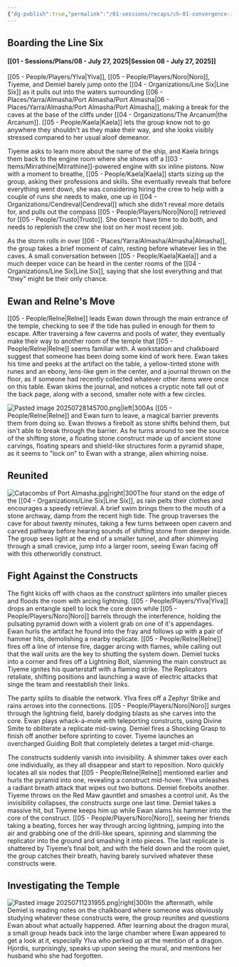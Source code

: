 ```yaml
---
{"dg-publish":true,"permalink":"/01-sessions/recaps/ch-01-convergence-in-port-almasha/"}
---
```


## Boarding the Line Six
#### [[01 - Sessions/Plans/08 - July 27, 2025\|Session 08 - July 27, 2025]]
[[05 - People/Players/Ylva\|Ylva]], [[05 - People/Players/Noro\|Noro]], Tiyeme, and Demiel barely jump onto the [[04 - Organizations/Line Six\|Line Six]] as it pulls out into the waters surrounding [[06 - Places/Yarra/Almasha/Port Almasha/Port Almasha\|06 - Places/Yarra/Almasha/Port Almasha/Port Almasha]], making a break for the caves at the base of the cliffs under [[04 - Organizations/The Arcanum\|the Arcanum]]. [[05 - People/Kaela\|Kaela]] lets the group know not to go anywhere they shouldn't as they make their way, and she looks visibly stressed compared to her usual aloof demeanor.

Tiyeme asks to learn more about the name of the ship, and Kaela brings them back to the engine room where she shows off a [[03 - Items/Mirrathine\|Mirrathine]]-powered engine with six inline pistons. Now with a moment to breathe, [[05 - People/Kaela\|Kaela]] starts sizing up the group, asking their professions and skills. She eventually reveals that before everything went down, she was considering hiring the crew to help with a couple of runs she needs to make, one up in [[04 - Organizations/Cendreval\|Cendreval]] which she didn't reveal more details for, and pulls out the compass [[05 - People/Players/Noro\|Noro]] retrieved for [[05 - People/Trusto\|Trusto]]. She doesn't have time to do both, and needs to replenish the crew she lost on her most recent job. 

As the storm rolls in over [[06 - Places/Yarra/Almasha/Almasha\|Almasha]], the group takes a brief moment of calm, resting before whatever lies in the caves. A small conversation between [[05 - People/Kaela\|Kaela]] and a much deeper voice can be heard in the center rooms of the [[04 - Organizations/Line Six\|Line Six]], saying that she lost everything and that "they" might be their only chance.
## Ewan and Relne's Move
[[05 - People/Relne\|Relne]] leads Ewan down through the main entrance of the temple, checking to see if the tide has pulled in enough for them to escape. After traversing a few caverns and pools of water, they eventually make their way to another room of the temple that [[05 - People/Relne\|Relne]] seems familiar with. A workstation and chalkboard suggest that someone has been doing some kind of work here. Ewan takes his time and peeks at the artifact on the table, a yellow-tinted stone with runes and an ebony, lens-like gem in the center, and a journal thrown on the floor, as if someone had recently collected whatever other items were once on this table. Ewan skims the journal, and notices a cryptic note fall out of the back page, along with a second, smaller note with a few circles.

![Pasted image 20250728145700.png|left|300](/img/user/08%20-%20Utilities/Photos/Pasted%20image%2020250728145700.png)As [[05 - People/Relne\|Relne]] and Ewan turn to leave, a magical barrier prevents them from doing so. Ewan throws a firebolt as stone shifts behind them, but isn't able to break through the barrier. As he turns around to see the source of the shifting stone, a floating stone construct made up of ancient stone carvings, floating spears and shield-like structures form a pyramid shape, as it seems to "lock on" to Ewan with a strange, alien whirring noise.
## Reunited
![Catacombs of Port Almasha.jpg|right|300](/img/user/08%20-%20Utilities/Photos/Catacombs%20of%20Port%20Almasha.jpg)The four stand on the edge of the [[04 - Organizations/Line Six\|Line Six]], as rain pelts their clothes and encourages a speedy retrieval. A brief swim brings them to the mouth of a stone archway, damp from the recent high tide. The group traverses the cave for about twenty minutes, taking a few turns between open cavern and carved pathway before hearing sounds of shifting stone from deeper inside. The group sees light at the end of a smaller tunnel, and after shimmying through a small crevice, jump into a larger room, seeing Ewan facing off with this otherworldly construct.
## Fight Against the Constructs
The fight kicks off with chaos as the construct splinters into smaller pieces and floods the room with arcing lightning. [[05 - People/Players/Ylva\|Ylva]] drops an entangle spell to lock the core down while [[05 - People/Players/Noro\|Noro]] barrels through the interference, holding the pulsating pyramid down with a violent grab on one of it's appendages. Ewan hurls the artifact he found into the fray and follows up with a pair of hammer hits, demolishing a nearby replicate. [[05 - People/Relne\|Relne]] fires off a line of intense fire, dagger arcing with flames, while calling out that the wall units are the key to shutting the system down. Demiel tucks into a corner and fires off a Lightning Bolt, slamming the main construct as Tiyeme ignites his quarterstaff with a flaming strike. The Replicators retaliate, shifting positions and launching a wave of electric attacks that singe the team and reestablish their links.

The party splits to disable the network. Ylva fires off a Zephyr Strike and rains arrows into the connections. [[05 - People/Players/Noro\|Noro]] surges through the lightning field, barely dodging blasts as she carves into the core. Ewan plays whack-a-mole with teleporting constructs, using Divine Smite to obliterate a replicate mid-swing. Demiel fires a Shocking Grasp to finish off another before sprinting to cover. Tiyeme launches an overcharged Guiding Bolt that completely deletes a target mid-charge. 

The constructs suddenly vanish into invisibility. A shimmer takes over each one individually, as they all disappear and start to reposition. Noro quickly locates all six nodes that [[05 - People/Relne\|Relne]] mentioned earlier and hurls the pyramid into one, revealing a construct mid-hover. Ylva unleashes a radiant breath attack that wipes out two buttons. Demiel firebolts another. Tiyeme throws on the Red Maw gauntlet and smashes a control unit. As the invisibility collapses, the constructs surge one last time. Demiel takes a massive hit, but Tiyeme keeps him up while Ewan slams his hammer into the core of the construct. [[05 - People/Players/Noro\|Noro]], seeing her friends taking a beating, forces her way through arcing lightning, jumping into the air and grabbing one of the drill-like spears, spinning and slamming the replicator into the ground and smashing it into pieces. The last replicate is shattered by Tiyeme’s final bolt, and with the field down and the room quiet, the group catches their breath, having barely survived whatever these constructs were.
## Investigating the Temple
![Pasted image 20250711231955.png|right|300](/img/user/08%20-%20Utilities/Photos/Pasted%20image%2020250711231955.png)In the aftermath, while Demiel is reading notes on the chalkboard where someone was obviously studying whatever these constructs were, the group reunites and questions Ewan about what actually happened. After learning about the dragon mural, a small group heads back into the large chamber where Ewan appeared to get a look at it, especially Ylva who perked up at the mention of a dragon. Hjordis, surprisingly, speaks up upon seeing the mural, and mentions her husband who she had forgotten.